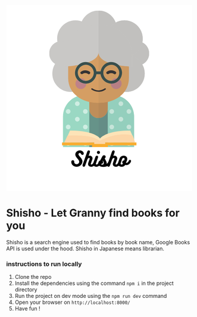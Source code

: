 ![Shisho](./src/assets/shisho.png)

# Shisho - Let Granny find books for you 

Shisho is a search engine used to find books by book name, Google Books API is used under the hood.
Shisho in Japanese means librarian.

### instructions to run locally
1. Clone the repo
2. Install the dependencies using the command ```npm i``` in the project directory
3. Run the project on dev mode using the ```npm run dev``` command
4. Open your browser on ```http://localhost:8000/ ```
5. Have fun ! 
